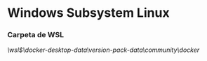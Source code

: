 # Windows Subsystem Linux

### Carpeta de WSL

_\\wsl$\docker-desktop-data\version-pack-data\community\docker_
